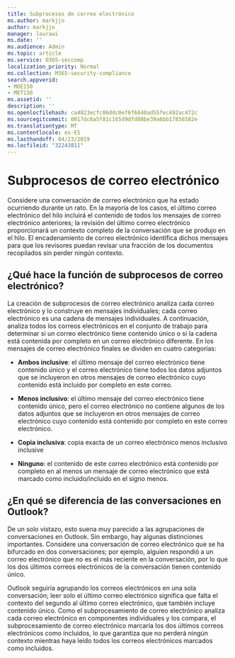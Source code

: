 ```yaml
---
title: Subprocesos de correo electrónico
ms.author: markjjo
author: markjjo
manager: laurawi
ms.date: ''
ms.audience: Admin
ms.topic: article
ms.service: O365-seccomp
localization_priority: Normal
ms.collection: M365-security-compliance
search.appverid:
- MOE150
- MET150
ms.assetid: ''
description: ''
ms.openlocfilehash: ca4823ecfc06ddc0ef6f6840ad55fec492ac472c
ms.sourcegitcommit: 0017dc6a5f81c165d9dfd88be39a6bb17856582e
ms.translationtype: MT
ms.contentlocale: es-ES
ms.lasthandoff: 04/23/2019
ms.locfileid: "32243811"
---
```

# <a name="email-threading"></a>Subprocesos de correo electrónico

Considere una conversación de correo electrónico que ha estado ocurriendo durante un rato. En la mayoría de los casos, el último correo electrónico del hilo incluirá el contenido de todos los mensajes de correo electrónico anteriores; la revisión del último correo electrónico proporcionará un contexto completo de la conversación que se produjo en el hilo. El encadenamiento de correo electrónico identifica dichos mensajes para que los revisores puedan revisar una fracción de los documentos recopilados sin perder ningún contexto.

## <a name="what-does-email-threading-do"></a>¿Qué hace la función de subprocesos de correo electrónico?

La creación de subprocesos de correo electrónico analiza cada correo electrónico y lo construye en mensajes individuales; cada correo electrónico es una cadena de mensajes individuales. A continuación, analiza todos los correos electrónicos en el conjunto de trabajo para determinar si un correo electrónico tiene contenido único o si la cadena está contenida por completo en un correo electrónico diferente. En los mensajes de correo electrónico finales se dividen en cuatro categorías:

- **Ambos inclusive**: el último mensaje del correo electrónico tiene contenido único y el correo electrónico tiene todos los datos adjuntos que se incluyeron en otros mensajes de correo electrónico cuyo contenido está incluido por completo en este correo.


- **Menos inclusivo**: el último mensaje del correo electrónico tiene contenido único, pero el correo electrónico no contiene algunos de los datos adjuntos que se incluyeron en otros mensajes de correo electrónico cuyo contenido está contenido por completo en este correo electrónico.

- **Copia inclusiva**: copia exacta de un correo electrónico menos inclusivo inclusive

- **Ninguno**: el contenido de este correo electrónico está contenido por completo en al menos un mensaje de correo electrónico que está marcado como incluido/incluido en el signo menos.

## <a name="how-is-it-different-from-conversations-in-outlook"></a>¿En qué se diferencia de las conversaciones en Outlook?
De un solo vistazo, esto suena muy parecido a las agrupaciones de conversaciones en Outlook. Sin embargo, hay algunas distinciones importantes. Considere una conversación de correo electrónico que se ha bifurcado en dos conversaciones; por ejemplo, alguien respondió a un correo electrónico que no es el más reciente en la conversación, por lo que los dos últimos correos electrónicos de la conversación tienen contenido único.

Outlook seguiría agrupando los correos electrónicos en una sola conversación; leer solo el último correo electrónico significa que falta el contexto del segundo al último correo electrónico, que también incluye contenido único. Como el subprocesamiento de correo electrónico analiza cada correo electrónico en componentes individuales y los compara, el subprocesamiento de correo electrónico marcaría los dos últimos correos electrónicos como incluidos, lo que garantiza que no perderá ningún contexto mientras haya leído todos los correos electrónicos marcados como incluidos.
